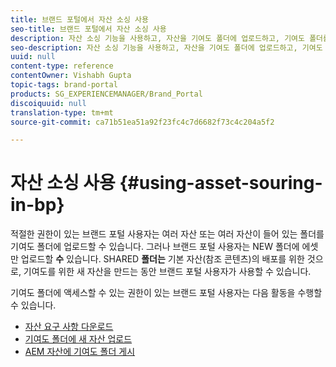 ```yaml
---
title: 브랜드 포털에서 자산 소싱 사용
seo-title: 브랜드 포털에서 자산 소싱 사용
description: 자산 소싱 기능을 사용하고, 자산을 기여도 폴더에 업로드하고, 기여도 폴더를 브랜드 포털의 AEM 자산에 게시하는 방법에 대한 통찰력을 얻을 수 있습니다.
seo-description: 자산 소싱 기능을 사용하고, 자산을 기여도 폴더에 업로드하고, 기여도 폴더를 브랜드 포털의 AEM 자산에 게시하는 방법에 대한 통찰력을 얻을 수 있습니다.
uuid: null
content-type: reference
contentOwner: Vishabh Gupta
topic-tags: brand-portal
products: SG_EXPERIENCEMANAGER/Brand_Portal
discoiquuid: null
translation-type: tm+mt
source-git-commit: ca71b51ea51a92f23fc4c7d6682f73c4c204a5f2

---
```



# 자산 소싱 사용 {#using-asset-souring-in-bp}

적절한 권한이 있는 브랜드 포털 사용자는 여러 자산 또는 여러 자산이 들어 있는 폴더를 기여도 폴더에 업로드할 수 있습니다. 그러나 브랜드 포털 사용자는 NEW 폴더에 에셋만 업로드할 **수** 있습니다. SHARED **폴더는** 기본 자산(참조 콘텐츠)의 배포를 위한 것으로, 기여도를 위한 새 자산을 만드는 동안 브랜드 포털 사용자가 사용할 수 있습니다.

기여도 폴더에 액세스할 수 있는 권한이 있는 브랜드 포털 사용자는 다음 활동을 수행할 수 있습니다.

* [자산 요구 사항 다운로드](brand-portal-download-asset-requirements.md)
* [기여도 폴더에 새 자산 업로드](brand-portal-upload-assets-to-contribution-folder.md)
* [AEM 자산에 기여도 폴더 게시](brand-portal-publish-contribution-folder-to-aem-assets.md)